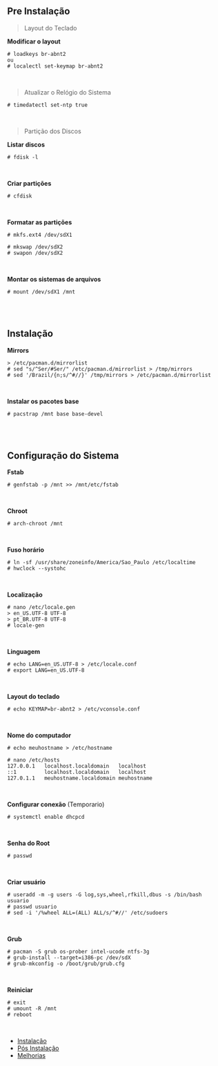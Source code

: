 ## Pre Instalação
 
 > Layout do Teclado
 
**Modificar o layout**

    # loadkeys br-abnt2
    ou
    # localectl set-keymap br-abnt2
<br>

> Atualizar o Relógio do Sistema

    # timedatectl set-ntp true
<br>

> Partição dos Discos

**Listar discos**

    # fdisk -l
<br>

**Criar partições**

    # cfdisk
<br>

**Formatar as partições**

    # mkfs.ext4 /dev/sdX1
    
    # mkswap /dev/sdX2
    # swapon /dev/sdX2
<br>

**Montar os sistemas de arquivos**

    # mount /dev/sdX1 /mnt

<br><br>

## Instalação

**Mirrors**

    > /etc/pacman.d/mirrorlist
    # sed "s/^Ser/#Ser/" /etc/pacman.d/mirrorlist > /tmp/mirrors
    # sed '/Brazil/{n;s/^#//}' /tmp/mirrors > /etc/pacman.d/mirrorlist
<br>

**Instalar os pacotes base**

    # pacstrap /mnt base base-devel

<br><br>

## Configuração do Sistema

**Fstab**

    # genfstab -p /mnt >> /mnt/etc/fstab
<br>

**Chroot**

    # arch-chroot /mnt
<br>

**Fuso horário**

    # ln -sf /usr/share/zoneinfo/America/Sao_Paulo /etc/localtime
    # hwclock --systohc
<br>

**Localização**

    # nano /etc/locale.gen
    > en_US.UTF-8 UTF-8
    > pt_BR.UTF-8 UTF-8
    # locale-gen
<br>
  
**Linguagem**

    # echo LANG=en_US.UTF-8 > /etc/locale.conf
    # export LANG=en_US.UTF-8 
<br>

**Layout do teclado**

    # echo KEYMAP=br-abnt2 > /etc/vconsole.conf
<br>

**Nome do computador**

    # echo meuhostname > /etc/hostname
    
    # nano /etc/hosts
    127.0.0.1   localhost.localdomain   localhost
    ::1         localhost.localdomain   localhost
    127.0.1.1   meuhostname.localdomain meuhostname
<br>

**Configurar conexão** (Temporario)

    # systemctl enable dhcpcd
<br>

**Senha do Root**

    # passwd
<br>

**Criar usuário**

    # useradd -m -g users -G log,sys,wheel,rfkill,dbus -s /bin/bash usuario
    # passwd usuario
    # sed -i '/%wheel ALL=(ALL) ALL/s/^#//' /etc/sudoers
<br>

**Grub**

    # pacman -S grub os-prober intel-ucode ntfs-3g
    # grub-install --target=i386-pc /dev/sdX
    # grub-mkconfig -o /boot/grub/grub.cfg
<br>

**Reiniciar**

    # exit
    # umount -R /mnt
    # reboot

<br>

- [Instalação](https://github.com/dancp/arch-anotations/blob/master/arch-install.md)
- [Pós Instalação](https://github.com/dancp/arch-anotations/blob/master/arch-post-install.md)
- [Melhorias](https://github.com/dancp/arch-annotations/blob/master/tweaks.md)
